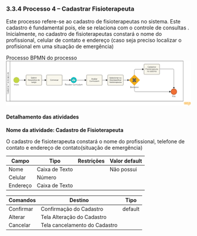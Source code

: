### 3.3.4 Processo 4 – Cadastrar Fisioterapeuta

Este processo refere-se ao cadastro de  fisioterapeutas no sistema. Este cadastro é fundamental pois, ele se relaciona com o controle de consultas . Inicialmente, no cadastro de fisioterapeutas 
constará o nome do profissional, celular de contato e endereço (caso seja preciso localizar o profisional em uma situação de emergência)

 Processo BPMN do processo ![Alt text](<images/Cadastrar Fisioterapeuta Diagrama.png>)

#### Detalhamento das atividades

**Nome da atividade: Cadastro de Fisioterapeuta**

O cadastro de fisioterapeuta constará o nome do profissional, telefone de contato e endereço de contato(situação de emergência)

| **Campo**       | **Tipo**         | **Restrições** | **Valor default** |
| ---             | ---              | ---            | ---               |
| Nome            | Caixa de Texto   |                | Não possui        |
| Celular         | Número           |                |                   |
| Endereço        | Caixa de Texto   |                |                   |


| **Comandos**         |  **Destino**                   | **Tipo**          |
| ---                  | ---                            | ---               |
| Confirmar            |  Confirmação do Cadastro       | default           |
| Alterar              |  Tela Alteração do Cadastro    |                   |
| Cancelar             |  Tela cancelamento do Cadastro |                   |



